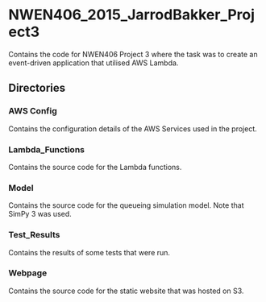 # NWEN406_2015_JarrodBakker_Project3
Contains the code for NWEN406 Project 3 where the task was to create an event-driven application that utilised AWS Lambda.

## Directories
### AWS Config
Contains the configuration details of the AWS Services used in the project.

### Lambda_Functions
Contains the source code for the Lambda functions.

### Model
Contains the source code for the queueing simulation model. Note that SimPy 3 was used.

### Test_Results
Contains the results of some tests that were run.

### Webpage
Contains the source code for the static website that was hosted on S3.